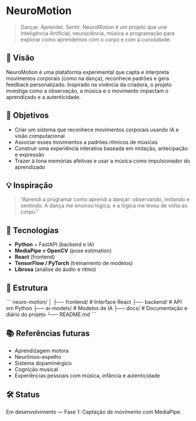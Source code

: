 # NeuroMotion

> Dançar. Aprender. Sentir. NeuroMotion é um projeto que une Inteligência Artificial, neurociência, música e programação para explorar como aprendemos com o corpo e com a curiosidade.

## 🌟 Visão

NeuroMotion é uma plataforma experimental que capta e interpreta movimentos corporais (como na dança), reconhece padrões e gera feedback personalizado. Inspirado na vivência da criadora, o projeto investiga como a observação, a música e o movimento impactam o aprendizado e a autenticidade.

## 🎯 Objetivos

- Criar um sistema que reconhece movimentos corporais usando IA e visão computacional
- Associar esses movimentos a padrões rítmicos de músicas
- Construir uma experiência interativa baseada em imitação, antecipação e expressão
- Trazer à tona memórias afetivas e usar a música como impulsionador do aprendizado

## 💡 Inspiração

> “Aprendi a programar como aprendi a dançar: observando, imitando e sentindo. A dança me ensinou lógica, e a lógica me levou de volta ao corpo.”

## 🧠 Tecnologias

- **Python** + FastAPI (backend e IA)
- **MediaPipe** e **OpenCV** (pose estimation)
- **React** (frontend)
- **TensorFlow / PyTorch** (treinamento de modelos)
- **Librosa** (análise de áudio e ritmo)

## 📁 Estrutura
´´´
neuro-motion/
│
├── frontend/ # Interface React
├── backend/ # API em Python
├── ai-models/ # Modelos de IA
├── docs/ # Documentação e diário do projeto
└── README.md
´´´

## 📚 Referências futuras

- Aprendizagem motora
- Neurônios-espelho
- Sistema dopaminérgico
- Cognição musical
- Experiências pessoais com música, infância e autenticidade

## 🛠️ Status

Em desenvolvimento — Fase 1: Captação de movimento com MediaPipe.


